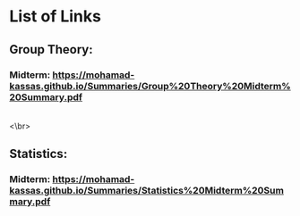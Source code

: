 # List of Links
## Group Theory:
### Midterm: https://mohamad-kassas.github.io/Summaries/Group%20Theory%20Midterm%20Summary.pdf
<br><\br>
## Statistics:
### Midterm: https://mohamad-kassas.github.io/Summaries/Statistics%20Midterm%20Summary.pdf
